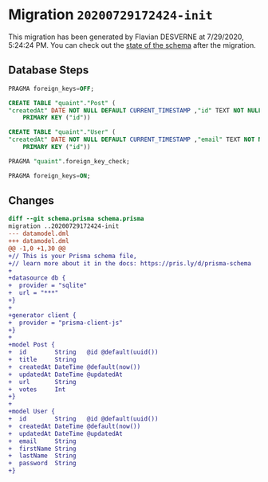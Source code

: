 # Migration `20200729172424-init`

This migration has been generated by Flavian DESVERNE at 7/29/2020, 5:24:24 PM.
You can check out the [state of the schema](./schema.prisma) after the migration.

## Database Steps

```sql
PRAGMA foreign_keys=OFF;

CREATE TABLE "quaint"."Post" (
"createdAt" DATE NOT NULL DEFAULT CURRENT_TIMESTAMP ,"id" TEXT NOT NULL  ,"title" TEXT NOT NULL  ,"updatedAt" DATE NOT NULL  ,"url" TEXT NOT NULL  ,"votes" INTEGER NOT NULL  ,
    PRIMARY KEY ("id"))

CREATE TABLE "quaint"."User" (
"createdAt" DATE NOT NULL DEFAULT CURRENT_TIMESTAMP ,"email" TEXT NOT NULL  ,"firstName" TEXT NOT NULL  ,"id" TEXT NOT NULL  ,"lastName" TEXT NOT NULL  ,"password" TEXT NOT NULL  ,"updatedAt" DATE NOT NULL  ,
    PRIMARY KEY ("id"))

PRAGMA "quaint".foreign_key_check;

PRAGMA foreign_keys=ON;
```

## Changes

```diff
diff --git schema.prisma schema.prisma
migration ..20200729172424-init
--- datamodel.dml
+++ datamodel.dml
@@ -1,0 +1,30 @@
+// This is your Prisma schema file,
+// learn more about it in the docs: https://pris.ly/d/prisma-schema
+
+datasource db {
+  provider = "sqlite"
+  url = "***"
+}
+
+generator client {
+  provider = "prisma-client-js"
+}
+
+model Post {
+  id        String   @id @default(uuid())
+  title     String
+  createdAt DateTime @default(now())
+  updatedAt DateTime @updatedAt
+  url       String
+  votes     Int
+}
+
+model User {
+  id        String   @id @default(uuid())
+  createdAt DateTime @default(now())
+  updatedAt DateTime @updatedAt
+  email     String
+  firstName String
+  lastName  String
+  password  String
+}
```


